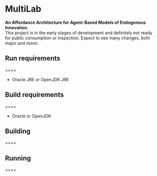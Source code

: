 # MultiLab
__An Affordance Architecture for Agent-Based Models of Endogenous Innovation.__  
This project is in the early stages of development and definitely not ready for public consumption or inspection.  Expect to see many changes, both major and minor.

## Run requirements
====
- Oracle JRE or OpenJDK JRE

## Build requirements
====
- Oracle or OpenJDK

## Building
====


## Running
====

